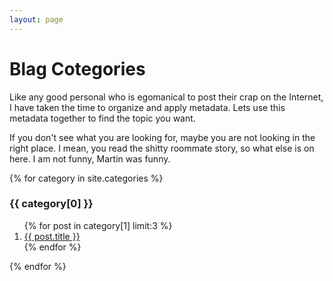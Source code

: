 ```yaml
---
layout: page
---
```

<div class="row">
    <div class="col-lg-12">
        <h1>Blag Cotegories</h1>
    </div>
</div>
<div class="row">
    <div class="col-lg-6">
        <p>Like any good personal who is egomanical to post their crap on the Internet, I have taken the time to organize and apply metadata.  Lets use this metadata together to find the topic you want.</p>
        <p>If you don't see what you are looking for, maybe you are not looking in the right place.  I mean, you read the shitty roommate story, so what else is on here.  I am not funny, Martin was funny.</p>
    </div>
    <div class="col-lg-6">
        {% for category in site.categories %}
        <h3>{{ category[0] }}</h3>
        <ol>
            {% for post in category[1] limit:3 %}
            <li><a href="{{ post.url }}">{{ post.title }}</a></li>
            {% endfor %}
        </ol>
        {% endfor %}
    </div>
</div>
